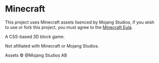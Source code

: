 # Minecraft

This project uses Minecraft assets lisenced by Mojang Studios, if you wish to use or fork this project, you must agree to the [Minecraft Eula](https://www.minecraft.net/eula).

A CSS-based 3D block game.

Not afilliated with Minecraft or Mojang Studios.

Assets &copy; @Mojang Studios AB
